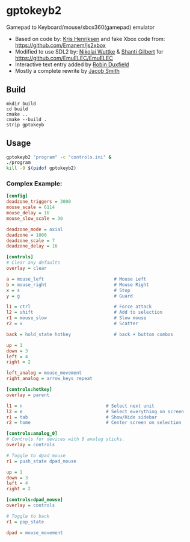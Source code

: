 # gptokeyb2

Gamepad to Keyboard/mouse/xbox360(gamepad) emulator

- Based on code by: [Kris Henriksen](https://github.com/krishenriksen/AnberPorts/tree/master/AnberPorts-Joystick) and fake Xbox code from: https://github.com/Emanem/js2xbox
- Modified to use SDL2 by: [Nikolai Wuttke](https://github.com/lethal-guitar) & [Shanti Gilbert](https://github.com/shantigilbert) for https://github.com/EmuELEC/EmuELEC
- Interactive text entry added by [Robin Duxfield](https://github.com/romadu)
- Mostly a complete rewrite by [Jacob Smith](https://github.com/kloptops)

## Build

    mkdir build
    cd build
    cmake ..
    cmake --build .
    strip gptokeyb

## Usage

```bash
gptokeyb2 "program" -c "controls.ini" &
./program
kill -9 $(pidof gptokeyb2)
```

### Complex Example:

```ini
[config]
deadzone_triggers = 3000
mouse_scale = 6114
mouse_delay = 16
mouse_slow_scale = 30

deadzone_mode = axial
deadzone = 1000
deadzone_scale = 7
deadzone_delay = 16

[controls]
# Clear any defaults
overlay = clear

a = mouse_left                          # Mouse Left
b = mouse_right                         # Mouse Right
x = s                                   # Stop
y = g                                   # Guard

l1 = ctrl                               # Force attack
l2 = shift                              # Add to selection
r1 = mouse_slow                         # Slow mouse
r2 = x                                  # Scatter

back = hold_state hotkey                # back + button combos

up = 1
down = 3
left = 4
right = 2

left_analog = mouse_movement
right_analog = arrow_keys repeat

[controls:hotkey]
overlay = parent

l1 = n                               # Select next unit
l2 = e                               # Select everything on screen
r1 = tab                             # Show/Hide sidebar
r2 = home                            # Center screen on selection

[controls:analog_0]
# Controls for devices with 0 analog sticks.
overlay = controls

# Toggle to dpad_mouse
r1 = push_state dpad_mouse

up = 1
down = 3
left = 4
right = 2

[controls:dpad_mouse]
overlay = controls

# Toggle to back
r1 = pop_state

dpad = mouse_movement
```
